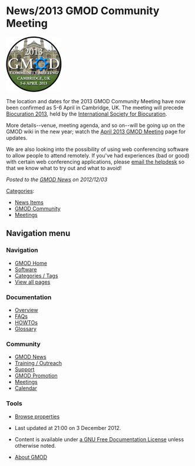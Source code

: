 



<span id="top"></span>




# <span dir="auto">News/2013 GMOD Community Meeting</span>











<a href="../File:Gmod-2013-mtg-alt.png" class="image"><img
src="https://raw.githubusercontent.com/GMOD/gmod.github.io/main/mediawiki/images/thumb/0/0b/Gmod-2013-mtg-alt.png/150px-Gmod-2013-mtg-alt.png"
srcset="https://raw.githubusercontent.com/GMOD/gmod.github.io/main/mediawiki/images/thumb/0/0b/Gmod-2013-mtg-alt.png/225px-Gmod-2013-mtg-alt.png 1.5x, https://raw.githubusercontent.com/GMOD/gmod.github.io/main/mediawiki/images/0/0b/Gmod-2013-mtg-alt.png 2x"
width="150" height="150" alt="Gmod-2013-mtg-alt.png" /></a>



The location and dates for the 2013 GMOD Community Meeting have now been
confirmed as 5-6 April in Cambridge, UK. The meeting will precede
<a href="http://www.ebi.ac.uk/biocuration2013/" class="external text"
rel="nofollow">Biocuration 2013</a>, held by the
<a href="http://biocurator.org" class="external text"
rel="nofollow">International Society for Biocuration</a>.

  
More details--venue, meeting agenda, and so on--will be going up on the
GMOD wiki in the new year; watch the [April 2013 GMOD
Meeting](../April_2013_GMOD_Meeting "April 2013 GMOD Meeting") page for
updates.

  
We are also looking into the possibility of using web conferencing
software to allow people to attend remotely. If you've had experiences
(bad or good) with certain web conferencing applications, please
<a href="mailto:help@gmod.org" class="external text"
rel="nofollow">email the helpdesk</a> so that we know what to try out
and what to avoid!

  



*Posted to the [GMOD News](../GMOD_News "GMOD News") on 2012/12/03*






[Categories](../Special%3ACategories "Special%3ACategories"):

- [News Items](../Category%3ANews_Items "Category%3ANews Items")
- [GMOD Community](../Category%3AGMOD_Community "Category%3AGMOD Community")
- [Meetings](../Category%3AMeetings "Category%3AMeetings")






## Navigation menu







<a href="../Main_Page"
style="background-image: url(../../images/GMOD-cogs.png);"
title="Visit the main page"></a>


### Navigation



- <span id="n-GMOD-Home">[GMOD Home](../Main_Page)</span>
- <span id="n-Software">[Software](../GMOD_Components)</span>
- <span id="n-Categories-.2F-Tags">[Categories /
  Tags](../Categories)</span>
- <span id="n-View-all-pages">[View all
  pages](../Special:AllPages)</span>




### Documentation



- <span id="n-Overview">[Overview](../Overview)</span>
- <span id="n-FAQs">[FAQs](../Category%3AFAQ)</span>
- <span id="n-HOWTOs">[HOWTOs](../Category%3AHOWTO)</span>
- <span id="n-Glossary">[Glossary](../Glossary)</span>




### Community



- <span id="n-GMOD-News">[GMOD News](../GMOD_News)</span>
- <span id="n-Training-.2F-Outreach">[Training /
  Outreach](../Training_and_Outreach)</span>
- <span id="n-Support">[Support](../Support)</span>
- <span id="n-GMOD-Promotion">[GMOD Promotion](../GMOD_Promotion)</span>
- <span id="n-Meetings">[Meetings](../Meetings)</span>
- <span id="n-Calendar">[Calendar](../Calendar)</span>




### Tools

- <span id="t-smwbrowselink"><a href="../Special%3ABrowse/News-2F2013_GMOD_Community_Meeting"
  rel="smw-browse">Browse properties</a></span>



- <span id="footer-info-lastmod">Last updated at 21:00 on 3 December
  2012.</span>
<!-- - <span id="footer-info-viewcount">7,417 page views.</span> -->
- <span id="footer-info-copyright">Content is available under
  <a href="http://www.gnu.org/licenses/fdl-1.3.html" class="external"
  rel="nofollow">a GNU Free Documentation License</a> unless otherwise
  noted.</span>

<!-- -->

- <span id="footer-places-about">[About
  GMOD](../GMOD%3AAbout "GMOD%3AAbout")</span>

<!-- -->




